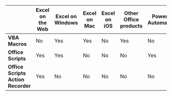 | | Excel on the Web | Excel on Windows | Excel on Mac | Excel on iOS | Other Office products | Power Automate |
|-|-|-|-|-|-|-|
| **VBA Macros** | No | Yes | Yes | No | Yes | No |
| **Office Scripts** | Yes | Yes | No | No | No | Yes |
| **Office Scripts Action Recorder** | Yes | No | No | No | No | No |